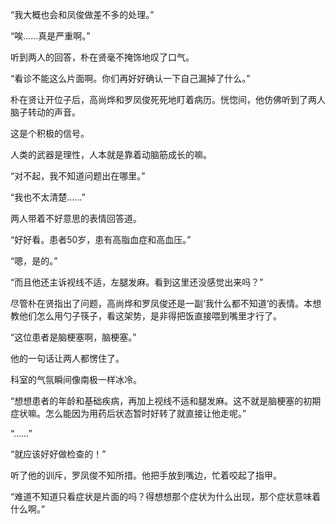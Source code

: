 “我大概也会和凤俊做差不多的处理。”

“唉……真是严重啊。”

听到两人的回答，朴在贤毫不掩饰地叹了口气。

“看诊不能这么片面啊。你们再好好确认一下自己漏掉了什么。”

朴在贤让开位子后，高尚烨和罗凤俊死死地盯着病历。恍惚间，他仿佛听到了两人脑子转动的声音。

这是个积极的信号。

人类的武器是理性，人本就是靠着动脑筋成长的嘛。

“对不起，我不知道问题出在哪里。”

“我也不太清楚……”

两人带着不好意思的表情回答道。

“好好看。患者50岁，患有高脂血症和高血压。”

“嗯，是的。”

“而且他还主诉视线不适，左腿发麻。看到这里还没感觉出来吗？”

尽管朴在贤指出了问题，高尚烨和罗凤俊还是一副‘我什么都不知道’的表情。本想教他们怎么用勺子筷子，看这架势，是非得把饭直接喂到嘴里才行了。

“这位患者是脑梗塞啊，脑梗塞。”

他的一句话让两人都愣住了。

科室的气氛瞬间像南极一样冰冷。

“想想患者的年龄和基础疾病，再加上视线不适和腿发麻。这不就是脑梗塞的初期症状嘛。怎么能因为用药后状态暂时好转了就直接让他走呢。”

“……”

“就应该好好做检查的！”

听了他的训斥，罗凤俊不知所措。他把手放到嘴边，忙着咬起了指甲。

“难道不知道只看症状是片面的吗？得想想那个症状为什么出现，那个症状意味着什么啊。”